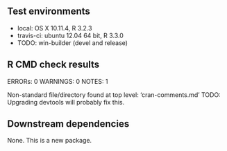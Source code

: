 ## Test environments
* local: OS X 10.11.4, R 3.2.3
* travis-ci: ubuntu 12.04 64 bit, R 3.3.0 
* TODO: win-builder (devel and release)

## R CMD check results
ERRORs: 0
WARNINGS: 0
NOTES: 1

Non-standard file/directory found at top level:
  ‘cran-comments.md’
TODO: Upgrading devtools will probably fix this.

## Downstream dependencies
None.  This is a new package.

